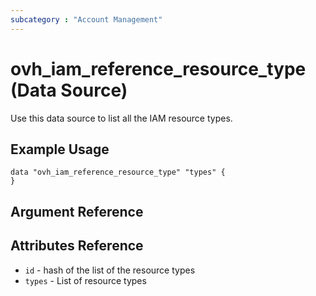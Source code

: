 ```yaml
---
subcategory : "Account Management"
---
```


# ovh_iam_reference_resource_type (Data Source)

Use this data source to list all the IAM resource types.

## Example Usage

```hcl
data "ovh_iam_reference_resource_type" "types" {
}
```

## Argument Reference

## Attributes Reference

* `id` - hash of the list of the resource types
* `types` - List of resource types
